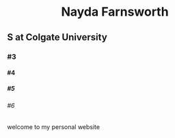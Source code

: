 <html>
 
<head> 
    <title>Text alignment</title> 
</head> 
<body> 
    <h1 align="center">Nayda Farnsworth</h1> 
</body> 

<h2> S at Colgate University </h2>

<h3> #3 </h3>

<h4> #4 </h4>

<h5> #5 </h5>

<h6> #6 </h6>

<p> welcome to my personal website </p>

</html>
